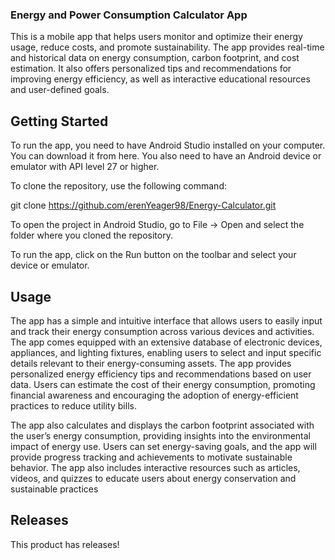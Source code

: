 ### Energy and Power Consumption Calculator App
This is a mobile app that helps users monitor and optimize their energy usage, reduce costs, and promote sustainability. The app provides real-time and historical data on energy consumption, carbon footprint, and cost estimation. It also offers personalized tips and recommendations for improving energy efficiency, as well as interactive educational resources and user-defined goals.

## Getting Started
To run the app, you need to have Android Studio installed on your computer. You can download it from here. You also need to have an Android device or emulator with API level 27 or higher.

To clone the repository, use the following command:

git clone https://github.com/erenYeager98/Energy-Calculator.git

To open the project in Android Studio, go to File -> Open and select the folder where you cloned the repository.

To run the app, click on the Run button on the toolbar and select your device or emulator.

## Usage
The app has a simple and intuitive interface that allows users to easily input and track their energy consumption across various devices and activities. The app comes equipped with an extensive database of electronic devices, appliances, and lighting fixtures, enabling users to select and input specific details relevant to their energy-consuming assets. The app provides personalized energy efficiency tips and recommendations based on user data. Users can estimate the cost of their energy consumption, promoting financial awareness and encouraging the adoption of energy-efficient practices to reduce utility bills.

The app also calculates and displays the carbon footprint associated with the user’s energy consumption, providing insights into the environmental impact of energy use. Users can set energy-saving goals, and the app will provide progress tracking and achievements to motivate sustainable behavior. The app also includes interactive resources such as articles, videos, and quizzes to educate users about energy conservation and sustainable practices
## Releases
This product has releases!